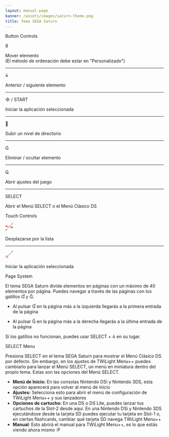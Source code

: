 ```yaml
---
layout: manual-page
banner: /assets/images/saturn-theme.png
title: Tema SEGA Saturn
---
```


<div id="button-controls" class="section-title">Button Controls</div>
<div class="section-body">
    <div class="button-action-group">
        <p class="button-action button">&#xE079;</p>
        <p class="button-action-text">Mover elemento<br>(El método de ordenación debe estar en "Personalizado")</p>
    </div>
    <hr>
    <div class="button-action-group">
        <p class="button-action button">&#xE07E;</p>
        <p class="button-action-text">Anterior / siguiente elemento</p>
    </div>
    <hr>
    <div class="button-action-group">
        <p class="button-action"><span class="button">&#xE000; /</span> START</p>
        <p class="button-action-text">Iniciar la aplicación seleccionada</p>
    </div>
    <hr>
    <div class="button-action-group">
        <p class="button-action button">&#xE001;</p>
        <p class="button-action-text">Subir un nivel de directorio</p>
    </div>
    <hr>
    <div class="button-action-group">
        <p class="button-action button">&#xE002;</p>
        <p class="button-action-text">Eliminar / ocultar elemento</p>
    </div>
    <hr>
    <div class="button-action-group">
        <p class="button-action button">&#xE003;</p>
        <p class="button-action-text">Abrir ajustes del juego</p>
    </div>
    <hr>
    <div class="button-action-group">
        <p class="button-action">SELECT</p>
        <p class="button-action-text">Abrir el Menú SELECT o el Menú Clásico DS</p>
    </div>
</div>

<div id="touch-controls" class="section-title">Touch Controls</div>
<div class="section-body">
    <div class="button-action-group">
        <p class="button-action"><img src="/assets/images/left-right.png"></p>
        <p class="button-action-text">Desplazarse por la lista</p>
    </div>
    <hr>
    <div class="button-action-group">
        <p class="button-action"><img src="/assets/images/tap.png"></p>
        <p class="button-action-text">Iniciar la aplicación seleccionada</p>
    </div>
    <!-- <hr>
    <div>
        <p>
            If the Sort Method is set to "Custom", you can drag the icon up to move it.
        </p>
    </div> -->
</div>

<div id="page-system" class="section-title">Page System</div>
<div class="section-body">
    <p>
        El tema SEGA Saturn divide elementos en páginas con un máximo de 40 elementos por página. Puedes navegar a través de las páginas con los gatillos &#xE004; y &#xE005;.
    </p>
    <ul>
        <li><p>Al pulsar &#xE004; en la página más a la izquierda llegarás a la primera entrada de la página</p></li>
        <li><p>Al pulsar &#xE005; en la página más a la derecha llegarás a la última entrada de la página</p></li>
    </ul>
    <p>
        Si los gatillos no funcionan, puedes usar SELECT + &#xE07E; en su lugar.
    </p>
</div>

<div id="select-menu" class="section-title">SELECT Menu</div>
<div class="section-body">
    <p>
        Presiona SELECT en el tema SEGA Saturn para mostrar el Menú Clásico DS por defecto. Sin embargo, en los ajustes de TWiLight Menu++ puedes cambiarlo para lanzar el Menú SELECT, un menú en miniatura dentro del propio tema. Estas son las opciones del Menú SELECT.
    </p>
    <ul>
        <li><strong>Menú de Inicio:</strong> En las consolas Nintendo DSi y Nintendo 3DS, esta opción aparecerá para volver al menú de inicio</li>
        <li><strong>Ajustes:</strong> Selecciona esto para abrir el menú de configuración de TWiLight Menu++ y sus lanzadores</li>
        <li><strong>Opciones de cartucho:</strong> En una DS o DS Lite, puedes lanzar tus cartuchos de la Slot-2 desde aquí. En una Nintendo DSi y Nintendo 3DS ejecutándose desde la tarjeta SD puedes ejecutar tu tarjeta en Slot-1 o, en ciertas flashcards, cambiar qué tarjeta SD navega TWiLight Menu++</li>
        <li><strong>Manual</strong>: Esto abrirá el manual para TWiLight Menu++, es lo que estás viendo ahora mismo :P</li>
    </ul>
</div>
